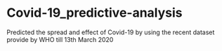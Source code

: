 # Covid-19_predictive-analysis
Predicted the spread and effect of Covid-19 by using the recent dataset provide by WHO till 13th March 2020
